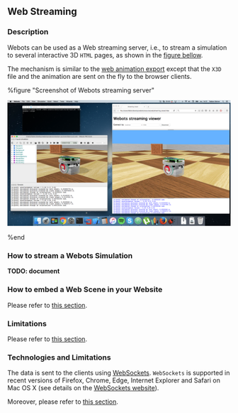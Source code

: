 ## Web Streaming

### Description

Webots can be used as a Web streaming server, i.e.,
to stream a simulation to several interactive 3D `HTML` pages,
as shown in the [figure bellow](web-streaming.md#screenshot-of-webots-streaming-server).

The mechanism is similar to the [web animation export](web-animation.md)
except that the `X3D` file and the animation are sent on the fly to the browser clients.

%figure "Screenshot of Webots streaming server"

![streaming-server-screenshot.png](images/streaming-server-screenshot.png)

%end


### How to stream a Webots Simulation

**TODO: document**


### How to embed a Web Scene in your Website

Please refer to [this section](web-animation.md#how-to-embed-a-web-scene-in-your-website).


### Limitations

Please refer to [this section](web-animation.md#limitations).


### Technologies and Limitations

The data is sent to the clients using [WebSockets](https://www.websocket.org/).
`WebSockets` is supported in recent versions of Firefox, Chrome, Edge, Internet Explorer and Safari on
Mac OS X (see details on the [WebSockets website](https://www.websocket.org/)).

Moreover, please refer to [this section](web-animation.md#remarks-on-the-used-technologies-and-their-limitations).
